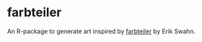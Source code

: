 # farbteiler

An R-package to generate art inspired by [farbteiler](https://erikswahn.com/farbteiler/) by Erik Swahn.
